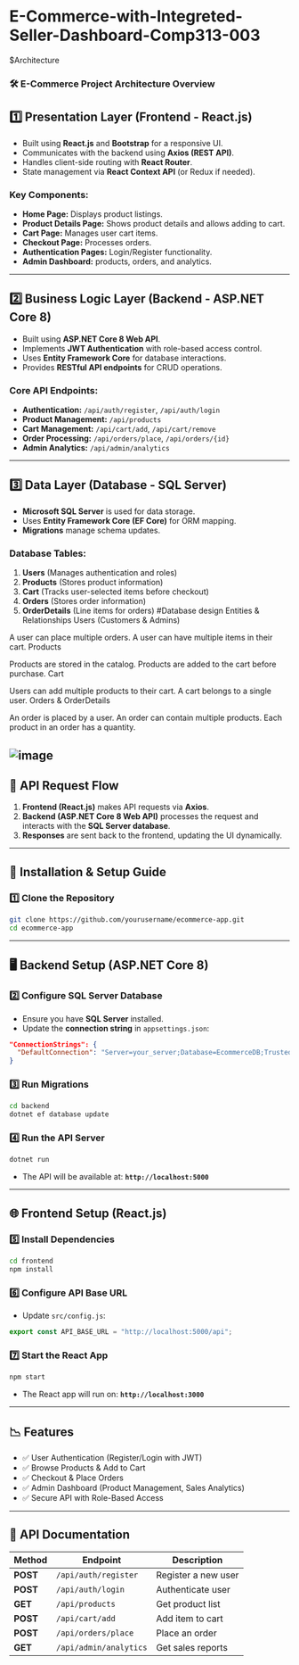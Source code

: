 # E-Commerce-with-Integreted-Seller-Dashboard-Comp313-003

$Architecture
### **🛠 E-Commerce Project Architecture Overview**

## **1️⃣ Presentation Layer (Frontend - React.js)**
- Built using **React.js** and **Bootstrap** for a responsive UI.
- Communicates with the backend using **Axios (REST API)**.
- Handles client-side routing with **React Router**.
- State management via **React Context API** (or Redux if needed).

### **Key Components:**
- **Home Page:** Displays product listings.
- **Product Details Page:** Shows product details and allows adding to cart.
- **Cart Page:** Manages user cart items.
- **Checkout Page:** Processes orders.
- **Authentication Pages:** Login/Register functionality.
- **Admin Dashboard:** products, orders, and analytics.

---

## **2️⃣ Business Logic Layer (Backend - ASP.NET Core 8)**
- Built using **ASP.NET Core 8 Web API**.
- Implements **JWT Authentication** with role-based access control.
- Uses **Entity Framework Core** for database interactions.
- Provides **RESTful API endpoints** for CRUD operations.

### **Core API Endpoints:**
- **Authentication:** `/api/auth/register`, `/api/auth/login`
- **Product Management:** `/api/products`
- **Cart Management:** `/api/cart/add`, `/api/cart/remove`
- **Order Processing:** `/api/orders/place`, `/api/orders/{id}`
- **Admin Analytics:** `/api/admin/analytics`

---

## **3️⃣ Data Layer (Database - SQL Server)**
- **Microsoft SQL Server** is used for data storage.
- Uses **Entity Framework Core (EF Core)** for ORM mapping.
- **Migrations** manage schema updates.

### **Database Tables:**
1. **Users** (Manages authentication and roles)
2. **Products** (Stores product information)
3. **Cart** (Tracks user-selected items before checkout)
4. **Orders** (Stores order information)
5. **OrderDetails** (Line items for orders)
#Database design 
Entities & Relationships
Users (Customers & Admins)

A user can place multiple orders.
A user can have multiple items in their cart.
Products

Products are stored in the catalog.
Products are added to the cart before purchase.
Cart

Users can add multiple products to their cart.
A cart belongs to a single user.
Orders & OrderDetails

An order is placed by a user.
An order can contain multiple products.
Each product in an order has a quantity.

![image](https://github.com/user-attachments/assets/1f20cd22-4122-4356-8699-ea946e96f33b)
---

## **🔄 API Request Flow**
1. **Frontend (React.js)** makes API requests via **Axios**.
2. **Backend (ASP.NET Core 8 Web API)** processes the request and interacts with the **SQL Server database**.
3. **Responses** are sent back to the frontend, updating the UI dynamically.

---
## **🚀 Installation & Setup Guide**

### **1️⃣ Clone the Repository**
```bash
git clone https://github.com/yourusername/ecommerce-app.git
cd ecommerce-app
```

---

## **🖥 Backend Setup (ASP.NET Core 8)**
### **2️⃣ Configure SQL Server Database**
- Ensure you have **SQL Server** installed.
- Update the **connection string** in `appsettings.json`:
```json
"ConnectionStrings": {
  "DefaultConnection": "Server=your_server;Database=EcommerceDB;Trusted_Connection=True;MultipleActiveResultSets=true"
}
```

### **3️⃣ Run Migrations**
```bash
cd backend
dotnet ef database update
```

### **4️⃣ Run the API Server**
```bash
dotnet run
```
- The API will be available at: **`http://localhost:5000`**

---

## **🌐 Frontend Setup (React.js)**
### **5️⃣ Install Dependencies**
```bash
cd frontend
npm install
```

### **6️⃣ Configure API Base URL**
- Update `src/config.js`:
```javascript
export const API_BASE_URL = "http://localhost:5000/api";
```

### **7️⃣ Start the React App**
```bash
npm start
```
- The React app will run on: **`http://localhost:3000`**

---

## **📉 Features**
- ✅ User Authentication (Register/Login with JWT)
- ✅ Browse Products & Add to Cart
- ✅ Checkout & Place Orders
- ✅ Admin Dashboard (Product Management, Sales Analytics)
- ✅ Secure API with Role-Based Access

---

## **📝 API Documentation**
| Method | Endpoint | Description |
|--------|---------|------------|
| **POST** | `/api/auth/register` | Register a new user |
| **POST** | `/api/auth/login` | Authenticate user |
| **GET** | `/api/products` | Get product list |
| **POST** | `/api/cart/add` | Add item to cart |
| **POST** | `/api/orders/place` | Place an order |
| **GET** | `/api/admin/analytics` | Get sales reports |


